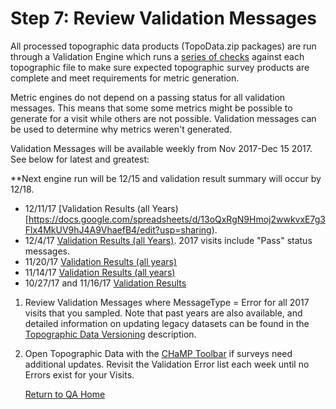 # Step 7: Review Validation Messages

All processed topographic data products (TopoData.zip packages) are run through a Validation Engine which runs a [series of checks](https://docs.google.com/spreadsheets/d/1nlVYtqw8S5gsp83_EXSj4BD0Wmtc4AYBp5RUGWdCJGw/edit#gid=584951703) against each topographic file to make sure expected topographic survey products are complete and meet requirements for metric generation.  

Metric engines do not depend on a passing status for all validation messages.  This means that some some metrics might be possible to generate for a visit while others are not possible.  Validation messages can be used to determine why metrics weren't generated.

Validation Messages will be available weekly from Nov 2017-Dec 15 2017. See below for latest and greatest:

**Next engine run will be 12/15 and validation result summary will occur by 12/18.

* 12/11/17 [Validation Results (all Years)[https://docs.google.com/spreadsheets/d/13oQxRgN9Hmoj2wwkvxE7g3Flx4MkUV9hJ4A9VhaefB4/edit?usp=sharing).
* 12/4/17 [Validation Results (all Years)](https://docs.google.com/spreadsheets/d/1B3l4C8So9wMN7K3OvlLa7MwW-IduKXwLu4545SkS7bc/edit?usp=sharing). 2017 visits include "Pass" status messages.
* 11/20/17 [Validation Results (all years)](https://docs.google.com/spreadsheets/d/1xUy_tBL8shNynXUYGCnwQj2HfH_CsDD9FNhvhbNw9mk/edit?usp=sharing)
* 11/14/17 [Validation Results (all years)](https://docs.google.com/spreadsheets/d/1uy0vW2US9ZkshpHj7ArrEEtoFq1zDTSmo9hdItMTvcA/edit?usp=sharing)  
* 10/27/17 and 11/16/17 [Validation Results](https://docs.google.com/spreadsheets/d/1R-qc3nZK2_BSg_DiEfR9BJLpmUTJ3TisX1SKqkrXSzg/edit?usp=sharing)

1. Review Validation Messages where MessageType = Error for all 2017 visits that you sampled.  Note that past years are also available, and detailed information on updating legacy datasets can be found in the [Topographic Data Versioning](QA_Updates_pre2017surveys.md) description. 

2. Open Topographic Data with the [CHaMP Toolbar](champtools.northarrowresearch.com) if surveys need additional updates.  Revisit the Validation Error list each week until no Errors exist for your Visits.

   [Return to QA Home](QAMain.md)







